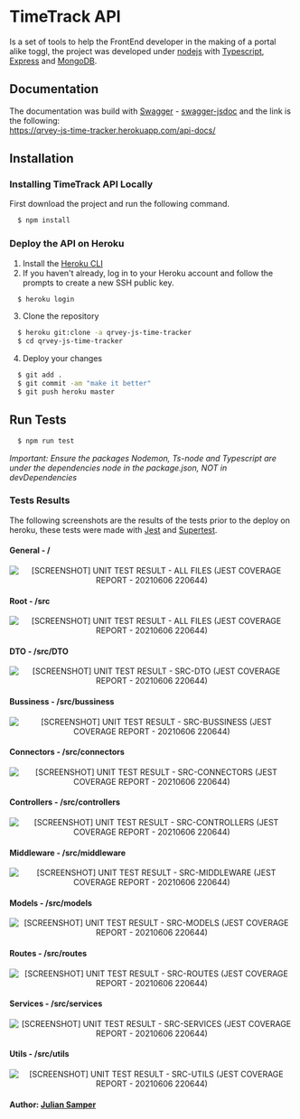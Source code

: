 # TimeTrack API
Is a set of tools to help the FrontEnd developer in the making of a portal alike toggl, the project was developed under [nodejs](https://nodejs.org/) with [Typescript](https://www.typescriptlang.org/), [Express](http://expressjs.com/) and [MongoDB](https://www.mongodb.com/).

## Documentation

The documentation was build with [Swagger](https://swagger.io/specification/) - [swagger-jsdoc](https://www.npmjs.com/package/swagger-jsdoc) and the link is the following:
<br>https://qrvey-js-time-tracker.herokuapp.com/api-docs/

## Installation

### Installing TimeTrack API Locally

First download the project and run the following command.

``` bash
  $ npm install
```

### Deploy the API on Heroku
1. Install the [Heroku CLI](https://devcenter.heroku.com/articles/heroku-command-line)
2. If you haven't already, log in to your Heroku account and follow the prompts to create a new SSH public key.
``` bash
  $ heroku login
```
3. Clone the repository
``` bash
  $ heroku git:clone -a qrvey-js-time-tracker
  $ cd qrvey-js-time-tracker
```
4. Deploy your changes
``` bash
  $ git add .
  $ git commit -am "make it better"
  $ git push heroku master
```

## Run Tests
``` bash
  $ npm run test
```
_Important: Ensure the packages Nodemon, Ts-node and Typescript are under the dependencies node in the package.json, NOT in devDependencies_
### Tests Results

The following screenshots are the results of the tests prior to the deploy on heroku, these tests were made with [Jest](https://jestjs.io/) and [Supertest](https://www.npmjs.com/package/supertest).

#### General - /
<p align="center">
<img src="https://github.com/juliansamper/timetrack/blob/master/screenshots/%5BSCREENSHOT%5D%20UNIT%20TEST%20RESULT%20-%20ALL%20FILES%20(JEST%20COVERAGE%20REPORT%20-%2020210606%20220644).png"
  alt="[SCREENSHOT] UNIT TEST RESULT - ALL FILES (JEST COVERAGE REPORT - 20210606 220644)">
</p>

#### Root - /src
<p align="center">
<img src="https://github.com/juliansamper/timetrack/blob/master/screenshots/%5BSCREENSHOT%5D%20UNIT%20TEST%20RESULT%20-%20ALL%20FILES%20(JEST%20COVERAGE%20REPORT%20-%2020210606%20220644).png"
  alt="[SCREENSHOT] UNIT TEST RESULT - ALL FILES (JEST COVERAGE REPORT - 20210606 220644)">
</p>

#### DTO - /src/DTO
<p align="center">
<img src="https://github.com/juliansamper/timetrack/blob/master/screenshots/%5BSCREENSHOT%5D%20UNIT%20TEST%20RESULT%20-%20SRC-DTO%20(JEST%20COVERAGE%20REPORT%20-%2020210606%20220644).png"
  alt="[SCREENSHOT] UNIT TEST RESULT - SRC-DTO (JEST COVERAGE REPORT - 20210606 220644)">
</p>

#### Bussiness - /src/bussiness
<p align="center">
<img src="https://github.com/juliansamper/timetrack/blob/master/screenshots/%5BSCREENSHOT%5D%20UNIT%20TEST%20RESULT%20-%20SRC-BUSSINESS%20(JEST%20COVERAGE%20REPORT%20-%2020210606%20220644).png"
  alt="[SCREENSHOT] UNIT TEST RESULT - SRC-BUSSINESS (JEST COVERAGE REPORT - 20210606 220644)">
</p>

#### Connectors - /src/connectors
<p align="center">
<img src="https://github.com/juliansamper/timetrack/blob/master/screenshots/%5BSCREENSHOT%5D%20UNIT%20TEST%20RESULT%20-%20SRC-CONNECTORS%20(JEST%20COVERAGE%20REPORT%20-%2020210606%20220644).png"
  alt="[SCREENSHOT] UNIT TEST RESULT - SRC-CONNECTORS (JEST COVERAGE REPORT - 20210606 220644)">
</p>

#### Controllers - /src/controllers
<p align="center">
<img src="https://github.com/juliansamper/timetrack/blob/master/screenshots/%5BSCREENSHOT%5D%20UNIT%20TEST%20RESULT%20-%20SRC-CONTROLLERS%20(JEST%20COVERAGE%20REPORT%20-%2020210606%20220644).png"
  alt="[SCREENSHOT] UNIT TEST RESULT - SRC-CONTROLLERS (JEST COVERAGE REPORT - 20210606 220644)">
</p>

#### Middleware - /src/middleware
<p align="center">
<img src="https://github.com/juliansamper/timetrack/blob/master/screenshots/%5BSCREENSHOT%5D%20UNIT%20TEST%20RESULT%20-%20SRC-MIDDLEWARE%20(JEST%20COVERAGE%20REPORT%20-%2020210606%20220644).png"
  alt="[SCREENSHOT] UNIT TEST RESULT - SRC-MIDDLEWARE (JEST COVERAGE REPORT - 20210606 220644)">
</p>

#### Models - /src/models
<p align="center">
<img src="https://github.com/juliansamper/timetrack/blob/master/screenshots/%5BSCREENSHOT%5D%20UNIT%20TEST%20RESULT%20-%20SRC-MODELS%20(JEST%20COVERAGE%20REPORT%20-%2020210606%20220644).png"
  alt="[SCREENSHOT] UNIT TEST RESULT - SRC-MODELS (JEST COVERAGE REPORT - 20210606 220644)">
</p>

#### Routes - /src/routes
<p align="center">
<img src="https://github.com/juliansamper/timetrack/blob/master/screenshots/%5BSCREENSHOT%5D%20UNIT%20TEST%20RESULT%20-%20SRC-ROUTES%20(JEST%20COVERAGE%20REPORT%20-%2020210606%20220644).png"
  alt="[SCREENSHOT] UNIT TEST RESULT - SRC-ROUTES (JEST COVERAGE REPORT - 20210606 220644)">
</p>

#### Services - /src/services
<p align="center">
<img src="https://github.com/juliansamper/timetrack/blob/master/screenshots/%5BSCREENSHOT%5D%20UNIT%20TEST%20RESULT%20-%20SRC-SERVICES%20(JEST%20COVERAGE%20REPORT%20-%2020210606%20220644).png"
  alt="[SCREENSHOT] UNIT TEST RESULT - SRC-SERVICES (JEST COVERAGE REPORT - 20210606 220644)">
</p>

#### Utils - /src/utils
<p align="center">
<img src="https://github.com/juliansamper/timetrack/blob/master/screenshots/%5BSCREENSHOT%5D%20UNIT%20TEST%20RESULT%20-%20SRC-UTILS%20(JEST%20COVERAGE%20REPORT%20-%2020210606%20220644).png"
  alt="[SCREENSHOT] UNIT TEST RESULT - SRC-UTILS (JEST COVERAGE REPORT - 20210606 220644)">
</p>


#### Author: [Julian Samper](mailto:juliansamper@gmail.com)
